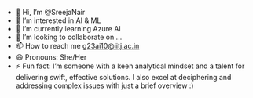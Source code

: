 - 👋 Hi, I’m @SreejaNair
- 👀 I’m interested in AI & ML
- 🌱 I’m currently learning Azure AI
- 💞️ I’m looking to collaborate on ...
- 📫 How to reach me g23ai10@iitj.ac.in
- 😄 Pronouns: She/Her
- ⚡ Fun fact: I’m someone with a keen analytical mindset and a talent for delivering swift, effective solutions. I also excel at deciphering and addressing complex issues with just a brief overview :) 

<!---
SreejaNair-AI/SreejaNair-AI is a ✨ special ✨ repository because its `README.md` (this file) appears on your GitHub profile.
You can click the Preview link to take a look at your changes.
--->
